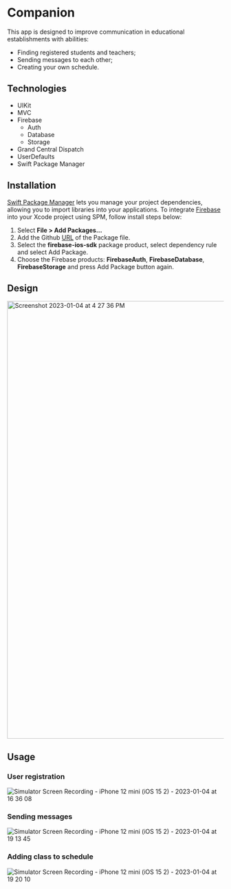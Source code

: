 # Companion
This app is designed to improve communication in educational establishments with abilities:
+ Finding registered students and teachers;
+ Sending messages to each other;
+ Creating your own schedule.

## Technologies
+ UIKit
+ MVC
+ Firebase
  + Auth
  + Database
  + Storage
+ Grand Central Dispatch
+ UserDefaults
+ Swift Package Manager

## Installation
[Swift Package Manager](https://www.swift.org/package-manager/) lets you manage your project dependencies, allowing you to import libraries into your applications.
To integrate [Firebase](https://firebase.google.com) into your Xcode project using SPM, follow install steps below:
1. Select **File > Add Packages...**
2. Add the Github [URL](https://github.com/firebase/firebase-ios-sdk.git) of the Package file.
3. Select the **firebase-ios-sdk** package product, select dependency rule and select Add Package.
4. Choose the Firebase products: **FirebaseAuth**, **FirebaseDatabase**, **FirebaseStorage** and press Add Package button again.

## Design
<img width="1017" alt="Screenshot 2023-01-04 at 4 27 36 PM" src="https://user-images.githubusercontent.com/70813562/210565294-c0bf0cc0-54cb-4413-9c2a-664a2b2ff893.png">

## Usage
### User registration
![Simulator Screen Recording - iPhone 12 mini (iOS 15 2) - 2023-01-04 at 16 36 08](https://user-images.githubusercontent.com/70813562/210566939-b7cf103a-1e87-480e-b06d-18e60c34bb3c.gif)

### Sending messages
![Simulator Screen Recording - iPhone 12 mini (iOS 15 2) - 2023-01-04 at 19 13 45](https://user-images.githubusercontent.com/70813562/210599755-e5f1c01e-51dc-401c-b3a5-5460be38c15c.gif)

### Adding class to schedule
![Simulator Screen Recording - iPhone 12 mini (iOS 15 2) - 2023-01-04 at 19 20 10](https://user-images.githubusercontent.com/70813562/210601107-15a5a6ee-bfec-400a-8b1a-4656ce3b1b04.gif)
